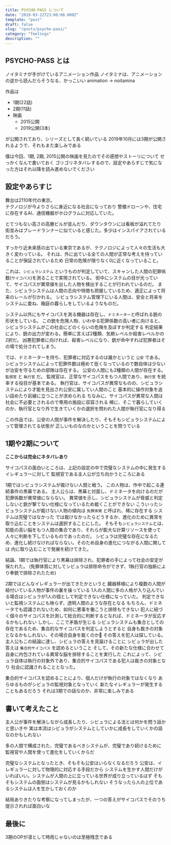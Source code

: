 ```yaml
---
title: PSYCHO-PASS について
date: "2019-03-22T23:00:00.000Z"
template: "post"
draft: false
slug: "/posts/psycho-pass/"
category: "feelings"
description: ""
---
```


## PSYCHO-PASS とは

ノイタミナが手がけているアニメーション作品
ノイタミナは、アニメーションの逆から読んだらそうなる、かっこいい
animation -> noitamina

作品は

- 1期(22話)
- 2期(11話)
- 映画
  - 2015公開
  - 2019公開(3本)

が公開されており、シリーズとして長く続いている
2019年10月には3期が公開されるようで、それもまた楽しみである

僕は今回、1期, 2期, 2015公開の映画を見たのでその感想やストーリについて
せっかくなんで書いておく
ゴリゴリネタバレするので、設定やあらすじで気になった方はそれ以降を読み進めないでください

## 設定やあらすじ

舞台は2110年代の東京。  
テクノロジが今よりさらに身近になる社会になっており
警備ドローンや、住宅に存在するAI、通信機器がホログラムに対応していた。  

とてつもない高さの高層ビルが並んだり、ダウンタウンには看板が溢れてたり
街並みはブレードランナーに似ていると感じた。多少はインスパイアされているだろう。

すっかり近未来感の出ている東京であるが、テクノロジによって人々の生活も大きく変わっている。
それは、外に出ている全ての人間が正常な考えを持っていることが保証されているため
日常の危険が限りなく0に近くなっていること。

これは、`シビュラシステム` というものが判定していて、スキャンした人間の犯罪係数(`サイコパス`)を測ることで実現されている。
街中にシステムの目が光っていて、サイコパスが異常値を出した人物を検出することが行われているのだ。
また、シビュラシステムは人間の志向や特徴も把握しているため、適正によって将来のレールが引かれる。
シビュラシステム管理下にいる人間は、安全と将来をシステムに委ね、箱庭の暮らしをしているようなものだ。

システム以外にもサイコパスを測る機器は存在し、`ドミネーター`と呼ばれる銃の形状をしている。
この銃を危険人物、いわゆる犯罪係数の高い者に向けると、シビュラシステムがこの社会にどのくらいの危険を及ぼすか判定する
判定結果により、銃の出力が変わる。簡単に言えば2種類、気絶レベルか殺害レベルかの2択だ。
凶悪犯罪者に向ければ、殺害レベルになり、銃が命中すれば犯罪者はその場で処分されてしまう。

では、ドミネーターを持ち、犯罪者に対応するのは誰かというと `公安` である。
シビュラシステムによって犯罪件数は極めて低くなっているので数自体は少ないが治安を守るための部隊は存在する。
公安の人間にも2種類の人間が存在する。`監視官` と `執行官` だ。
監視官は、正常なサイコパスをもつ人間であり、`執行官` を統率する役目が基本である。
執行官は、サイコパスが異常なものの、シビュラシステムにより才能を見出され公安に属してい人間のこと
基本的に操作対象を追い詰めたり前線に立つことが求められる
ちなみに、サイコパスが異常な人間は社会に不必要とされるので専用の施設に収容される
稀に、そこで暮らしていくのか、執行官となり外で生きていくかの選択を問われた人間が執行官になり得る

この作品では、公安の人間が事件を解決したり、そもそもシビュラシステムによって管理されてる状態が
正しいものなのかということを問うている

## 1期や2期について

**ここからは完全にネタバレあり**

サイコパスの面白いところは、上記の設定の中で完璧なシステムの中に発生するイレギュラーに対して
監視官である主人公が立ち向かうところにある

1期ではシビュラシステムが裁けない人間と戦う。
この人物は、作中で起こる連続事件の黒幕である。
主人公らは、黒幕と対面し、ドミネータを向けるのだが犯罪係数が異常値にならない。
異常値を示し、シビュラシステムが脅威と判定しないと銃が撃てない仕様になっているため裁くことができない
こういったシビュラシステムが裁けない人物の傾向は `免罪体質` と呼ばれ、稀に存在する
システムは完璧ではなかった
では裁けなかったらどうするか、進化のために異常を取り込むことをシステムは選択することにした。
そもそも`シビュラシステム`とは、知能の高い脳をもつ人間の集合であり、それらが膨大な計算リソースを使って
人々に判断を下しているものであったのだ。
シビュラは完璧な存在になるため、進化し続けなければならない。そのため自身の進化につながる人間に関しては
内に取り込むことで発展を続けてきた。

結論、1期では執行官により黒幕は排除され、犯罪者の手によって社会の安定が保たれた。
(免罪体質に対してシビュラは排除命令ができず、1執行官の独断により拳銃で排除されたため)

2期ではどんなイレギュラーが出てきたかというと
臓器移植により複数の人間が紐付いている人物が事件の裏を操っている
1人の人間に多の人格が入り込んでいる場合はシビュラが1人の個として判定できない仕様になっていた。
判定できないと監視システムにも映らず、透明人間のような存在となる
もちろん、ドミネータでも認識されないため、如何に悪事を働こうと排除もできない
犯人に紐づく個々のサイコパスを計測して総合的に判断するとなれば、ドミネータが反応するかもしれない
しかし、ここで矛盾が生じる
シビュラシステムも集合としての存在であるため、集合的なサイコパスを判定しようとすると
自身も裁きの対象となるかもしれない、その場合自身を裁くのか
その答えを犯人は探している。主人公もこの結論に達し、シビュラの答えを見届けることに
シビュラが出した答えは `集合的サイコパス` を認めるということ
そして、その新たな仕様に合わせて自身に内包されている異常な脳を排除することを実行した
これによって、シビュラ自体は執行の対象外であり、集合的サイコパスである犯人は裁きの対象となり
社会に認識されることとなった。

集合的サイコパスを認めることにより、個人だけが執行の対象ではなくなり
あらゆるものがシビュラの監視対象となっていく
新たなイレギュラーが発生することもあるだろう
それは3期での話なのか、非常に楽しみである

## 書いて考えたこと

主人公が事件を解決しながら成長したり、シビュラによる法とは何かを問う話かと思いきや
実は本流はシビュラがシステムとしていかに成長をしていくかの話なのかもしれない

多の人間で構成された、完璧であるべきシステムが、完璧であり続けるために
監視官や人間を使って進化をしていくからだ

完璧なシステムとなったとき、そもそも公安はいらなくなるだろう
公安は、イレギュラーに対して物理的に対応する手段だから
システムを生かす人間だけがいればいい。システムが人間の上に立っている世界が成り立っているはず
そもそもシステムの面倒はシステムが見るかもしれない
そうなったら人の上位であるシステムは人を生かしておくのか

結局ありきたりな考察になってしまったが、一つの答えがサイコパスでそのうち
提示されれば面白いな

## 最後に

3期のOPが凛として時雨じゃないのは至極残念である


